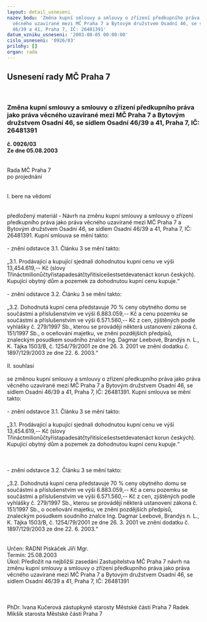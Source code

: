 ```yaml
---
layout: detail_usneseni
nazev_bodu: 'Změna kupní smlouvy a smlouvy o zřízení předkupního práva jako práva
  věcného uzavírané mezi MČ Praha 7 a Bytovým družstvem Osadní 46, se sídlem Osadní
  46/39 a 41, Praha 7, IČ: 26481391'
datum_vzniku_usneseni: '2003-08-05 00:00:00'
cislo_usneseni: '0926/03'
prilohy: []
organ: rada
---
```

<div id="ucUsn_pList" class="usn">
	<span><h2>Usnesení rady MČ Praha 7 </h2>
<br></span><div class="standBody">
<span><h3>Změna kupní smlouvy a smlouvy o zřízení předkupního práva jako práva věcného uzavírané mezi MČ Praha 7 a Bytovým družstvem Osadní 46, se sídlem Osadní 46/39 a 41, Praha 7, IČ: 26481391</h3></span><div class="center">
		<strong>č. 0926/03</strong><br>
	</div>
<div class="center">
		<strong>Ze dne 05.08.2003</strong><br><br>
	</div>
<br>Rada MČ Praha 7<br>po projednání<br><br><br>I.	bere na vědomí<br><br> <br>předložený materiál - Návrh na změnu kupní smlouvy a smlouvy o zřízení předkupního práva jako práva věcného uzavírané mezi MČ Praha 7 a Bytovým družstvem Osadní 46, se sídlem Osadní 46/39 a 41, Praha 7, IČ: 26481391. Kupní smlouva se mění takto:<br><br>- znění odstavce 3.1. Článku 3 se mění takto:<br><br>„3.1.	Prodávající a kupující sjednali dohodnutou kupní cenu ve výši 13,454.619,-- Kč (slovy Třináctmilionůčtyřistapadesátčtyřitisícešestsetdevatenáct korun českých). Kupující obytný dům a pozemek za dohodnutou kupní cenu kupuje.“<br><br>- znění odstavce 3.2. Článku 3 se mění takto:<br><br>„3.2.	Dohodnutá kupní cena představuje 70 % ceny obytného domu se součástmi a příslušenstvím ve výši 6.883.059,-- Kč a cenu pozemku se součástmi a příslušenstvím ve výši 6.571.560,-- Kč z cen, zjištěných podle vyhlášky č. 279/1997 Sb., kterou se provádějí některá ustanovení zákona č. 151/1997 Sb., o oceňování majetku, ve znění pozdějších předpisů, znaleckým posudkem soudního znalce Ing. Dagmar Leebové, Brandýs n. L., K. Tájka 1503/B, č. 1254/79/2001 ze dne 26. 3. 2001 ve znění dodatku č. 1897/129/2003 ze dne 22. 6. 2003.“<br><br>II.	souhlasí <br><br>se změnou kupní smlouvy a smlouvy o zřízení předkupního práva jako práva věcného uzavírané mezi MČ Praha 7 a Bytovým družstvem Osadní 46, se sídlem Osadní 46/39 a 41, Praha 7, IČ: 26481391. Kupní smlouva se mění takto:<br><br>- znění odstavce 3.1. Článku 3 se mění takto:<br><br>„3.1.	Prodávající a kupující sjednali dohodnutou kupní cenu ve výši 13,454.619,-- Kč (slovy Třináctmilionůčtyřistapadesátčtyřitisícešestsetdevatenáct korun českých). Kupující obytný dům a pozemek za dohodnutou kupní cenu kupuje.“<br><br><br><br>- znění odstavce 3.2. Článku 3 se mění takto:<br><br>„3.2.	Dohodnutá kupní cena představuje 70 % ceny obytného domu se součástmi a příslušenstvím ve výši 6.883.059,-- Kč a cenu pozemku se součástmi a příslušenstvím ve výši 6.571.560,-- Kč z cen, zjištěných podle vyhlášky č. 279/1997 Sb., kterou se provádějí některá ustanovení zákona č. 151/1997 Sb., o oceňování majetku, ve znění pozdějších předpisů, znaleckým posudkem soudního znalce Ing. Dagmar Leebové, Brandýs n. L., K. Tájka 1503/B, č. 1254/79/2001 ze dne 26. 3. 2001 ve znění dodatku č. 1897/129/2003 ze dne 22. 6. 2003.“<br><br><br>Určen:	RADNI Piskáček Jiří Mgr.<br>Termín: 25.08.2003<br>Úkol:	Předložit na nejbližší zasedání Zastupitelstva MČ Praha 7 návrh na změnu kupní smlouvy a smlouvy o zřízení předkupního práva jako práva věcného uzavírané mezi MČ Praha 7 a Bytovým družstvem Osadní 46, se sídlem Osadní 46/39 a 41, Praha 7, IČ: 26481391 <br> <br> <br>	<br>PhDr. Ivana Kučerová zástupkyně starosty Městské části Praha 7	 Radek Mikšík starosta Městské části Praha 7<br>	<br><br>
</div>
</div>